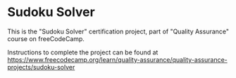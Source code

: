 # Sudoku Solver

This is the "Sudoku Solver" certification project, part of "Quality Assurance" course on freeCodeCamp.

Instructions to complete the project can be found at https://www.freecodecamp.org/learn/quality-assurance/quality-assurance-projects/sudoku-solver
